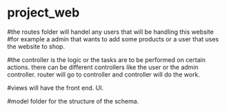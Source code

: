 # project_web

#the routes folder will handel any users that will be handling this website
#for example a admin that wants to add some products or a user that uses the website to shop.


#the controller is the logic or the tasks are to be performed on certain actions. there can be different controllers like the user or the admin controller. router will go to controller and controller will do the work.

#views will have the front end. UI.

#model folder for the structure of the schema.